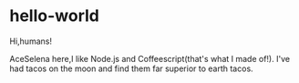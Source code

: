 # hello-world

Hi,humans!

AceSelena here,I like Node.js and Coffeescript(that's what I made of!).
I've had tacos on the moon and find them far superior to earth tacos.

